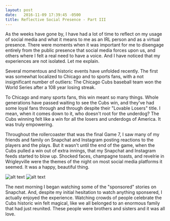```yaml
---
layout: post
date:   2016-11-09 17:39:45 -0500
title: Reflective Social Presence - Part III
---
```


As the weeks have gone by, I have had a lot of time to reflect on my usage of social media and what it means to me as an IRL person and as a virtual presence.  There were moments when it was important for me to disengage entirely from the public presence that social media forces upon us, and others where I felt a real need to have a voice.  And I have noticed that my experiences are not isolated.  Let me explain.

Several momentous and historic events have unfolded recently.  The first was somewhat localized to Chicago and to sports fans, with a not insignificant number of outliers: The Chicago Cubs baseball team won the World Series after a 108 year losing streak.  

To Chicago and many sports fans, this win meant so many things.  Whole generations have passed waiting to see the Cubs win, and they've had some loyal fans through and through despite their "Lovable Losers" title.  I mean, when it comes down to it, who doesn't root for the underdog?  The Cubs winning felt like a win for all the losers and underdogs of America.  It was truly empowering.

Throughout the rollercoaster that was the final Game 7, I saw many of my friends and family on Snapchat and Instagram posting reactions to the players and the plays.  But it wasn't until the end of the game, when the Cubs pulled a win out of extra innings, that my Snapchat and Instagram feeds started to blow up.  Shocked faces, champagne toasts, and revelrie in Wrigleyville were the themes of the night on most social media platforms it seemed.  It was a happy, beautiful thing.

![alt text](/dwblog/images/CubsParade1.jpg "Screenshot sponsored content")
![alt text](/dwblog/images/CubsParade2.jpg "Screenshot sponsored content")

The next morning I began watching some of the "sponsored" stories on Snapchat.  And, despite my initial hesitation to watch anything sponsered, I actually enjoyed the experience.  Watching crowds of people celebrate the Cubs historic win felt magical, like we all belonged to an enormous family that had just reunited.  These people were brothers and sisters and it was all love.




